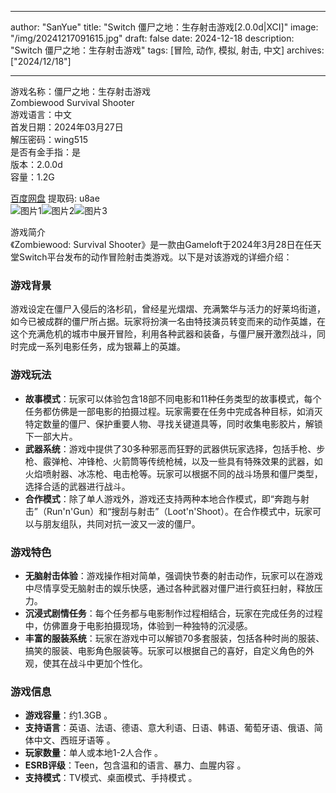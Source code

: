 
---
author: "SanYue"
title: "Switch 僵尸之地：生存射击游戏[2.0.0d|XCI]"
image: "/img/20241217091615.jpg"
draft: false
date: 2024-12-18
description: "Switch 僵尸之地：生存射击游戏"
tags: [冒险, 动作, 模拟, 射击, 中文]
archives: ["2024/12/18"]

---

游戏名称：僵尸之地：生存射击游戏   
Zombiewood Survival Shooter    
游戏语言：中文  
首发日期：2024年03月27日  
解压密码：wing515  
是否有金手指：是  
版本：2.0.0d   
容量：1.2G

[百度网盘](https://pan.baidu.com/s/1vodAtjtRtbks2j5q5YB2jQ) 提取码: u8ae  
![图片1](/img/scrjo0.jpg)![图片2](/img/scrjo5.jpg)![图片3](/img/scrjox.jpg)  

游戏简介  
《Zombiewood: Survival Shooter》是一款由Gameloft于2024年3月28日在任天堂Switch平台发布的动作冒险射击类游戏。以下是对该游戏的详细介绍：

### 游戏背景
游戏设定在僵尸入侵后的洛杉矶，曾经星光熠熠、充满繁华与活力的好莱坞街道，如今已被成群的僵尸所占据。玩家将扮演一名由特技演员转变而来的动作英雄，在这个充满危机的城市中展开冒险，利用各种武器和装备，与僵尸展开激烈战斗，同时完成一系列电影任务，成为银幕上的英雄。

### 游戏玩法
- **故事模式**：玩家可以体验包含18部不同电影和11种任务类型的故事模式，每个任务都仿佛是一部电影的拍摄过程。玩家需要在任务中完成各种目标，如消灭特定数量的僵尸、保护重要人物、寻找关键道具等，同时收集电影胶片，解锁下一部大片。
- **武器系统**：游戏中提供了30多种邪恶而狂野的武器供玩家选择，包括手枪、步枪、霰弹枪、冲锋枪、火箭筒等传统枪械，以及一些具有特殊效果的武器，如火焰喷射器、冰冻枪、电击枪等。玩家可以根据不同的战斗场景和僵尸类型，选择合适的武器进行战斗。
- **合作模式**：除了单人游戏外，游戏还支持两种本地合作模式，即“奔跑与射击”（Run'n'Gun）和“搜刮与射击”（Loot'n'Shoot）。在合作模式中，玩家可以与朋友组队，共同对抗一波又一波的僵尸。

### 游戏特色
- **无脑射击体验**：游戏操作相对简单，强调快节奏的射击动作，玩家可以在游戏中尽情享受无脑射击的娱乐快感，通过各种武器对僵尸进行疯狂扫射，释放压力。
- **沉浸式剧情任务**：每个任务都与电影制作过程相结合，玩家在完成任务的过程中，仿佛置身于电影拍摄现场，体验到一种独特的沉浸感。
- **丰富的服装系统**：玩家在游戏中可以解锁70多套服装，包括各种时尚的服装、搞笑的服装、电影角色服装等。玩家可以根据自己的喜好，自定义角色的外观，使其在战斗中更加个性化。

### 游戏信息
- **游戏容量**：约1.3GB 。
- **支持语言**：英语、法语、德语、意大利语、日语、韩语、葡萄牙语、俄语、简体中文、西班牙语等 。
- **玩家数量**：单人或本地1-2人合作 。
- **ESRB评级**：Teen，包含温和的语言、暴力、血腥内容 。
- **支持模式**：TV模式、桌面模式、手持模式 。
